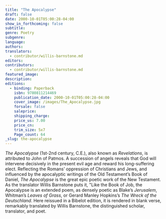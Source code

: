 ```yaml
---
title: "The Apocalypse"
draft: false
date: 2000-10-01T05:00:28-04:00
show_in_forthcoming: false
subtitle:
genre: Poetry
subgenre:
language:
authors:
translators:
  - contributor/willis-barnstone.md
editors:
contributors:
  - contributor/willis-barnstone.md
featured_image:
description:
editions:
  - binding: Paperback
    isbn: 9780811214469
    publication_date: 2000-10-01T05:00:28-04:00
    cover_image: /images/The_Apocalypse.jpg
    forsale: false
    saleprice:
    shipping_charge:
    price_us: 7.00
    price_cn:
    trim_size: 5x7
    Page_count: 64
_slug: the-apocalypse
---
```


_The Apocalypse_ (1st-2nd century, C.E.), also known as _Revelations_, is attributed to John of Patmos. A succession of angels reveals that God will intervene decisively in the present evil age and reward his long-suffering elect. Reflecting the Romans’ oppression of Christians and Jews, and influenced by the apocalyptic writings of the Old Testament’s Book of Daniel, _The Apocalypse_ is the great epic poetic work of the New Testament. As the translator Willis Barnstone puts it, "Like the Book of Job, the Apocalypse is an extended poem, as densely poetic as Blake’s _Jerusalem_, Whitman’s _Leaves of Grass_, or Gerard Manley Hopkins’s _The Wreck of the Deutschland_. Here reissued in a Bibelot edition, it is rendered in blank verse, remarkably translated by Willis Barnstone, the distinguished scholar, translator, and poet.

